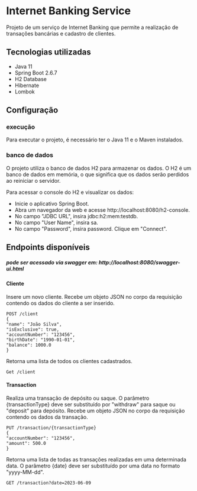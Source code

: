   # Internet Banking Service

  Projeto de um serviço de Internet Banking que permite a realização de transações bancárias e cadastro de clientes.

  ## Tecnologias utilizadas

  - Java 11
  - Spring Boot 2.6.7
  - H2 Database
  - Hibernate
  - Lombok

  ## Configuração 
  ### execução
  Para executar o projeto, é necessário ter o Java 11 e o Maven instalados.
  
  ### banco de dados
  O projeto utiliza o banco de dados H2 para armazenar os dados. O H2 é um banco de dados em memória, o que significa que os dados serão perdidos ao reiniciar o servidor.

Para acessar o console do H2 e visualizar os dados:

- Inicie o aplicativo Spring Boot.
- Abra um navegador da web e acesse http://localhost:8080/h2-console.
- No campo "JDBC URL", insira jdbc:h2:mem:testdb.
- No campo "User Name", insira sa.
- No campo "Password", insira password.
Clique em "Connect".

## Endpoints disponíveis
 ##### pode ser acessado via swagger em: http://localhost:8080/swagger-ui.html 

 #### Cliente
   Insere um novo cliente. Recebe um objeto JSON no corpo da requisição contendo os dados do cliente a ser inserido.
  ```
  POST /client
  {
  "name": "João Silva",
  "isExclusive": true,
  "accountNumber": "123456",
  "birthDate": "1990-01-01",
  "balance": 1000.0
  }
  ```
   Retorna uma lista de todos os clientes cadastrados.
  ```
  Get /client
  ```
 #### Transaction
   Realiza uma transação de depósito ou saque. O parâmetro {transactionType} deve ser substituído por "withdraw" para saque ou "deposit" para depósito. Recebe um objeto JSON no corpo da requisição contendo os dados da transação.
  ```
  PUT /transaction/{transactionType}
  {
  "accountNumber": "123456",
  "amount": 500.0
  }
  ```
   Retorna uma lista de todas as transações realizadas em uma determinada data. O parâmetro {date} deve ser substituído por uma data no formato "yyyy-MM-dd".
  ```
  GET /transaction?date=2023-06-09
  ```
  


